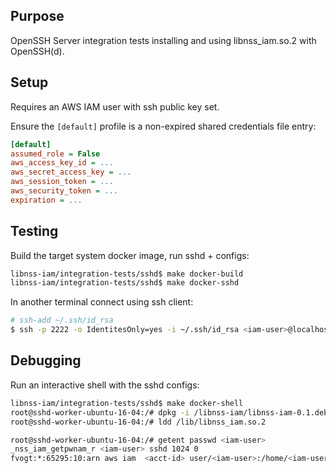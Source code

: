 ## Purpose
OpenSSH Server integration tests installing and using libnss_iam.so.2 with OpenSSH(d).

## Setup
Requires an AWS IAM user with ssh public key set.

Ensure the `[default]` profile is a non-expired shared credentials file entry:
```ini
[default]
assumed_role = False
aws_access_key_id = ...
aws_secret_access_key = ...
aws_session_token = ...
aws_security_token = ...
expiration = ...
```

## Testing
Build the target system docker image, run sshd + configs:
```bash
libnss-iam/integration-tests/sshd$ make docker-build
libnss-iam/integration-tests/sshd$ make docker-sshd
```

In another terminal connect using ssh client:
```bash
# ssh-add ~/.ssh/id_rsa
$ ssh -p 2222 -o IdentitesOnly=yes -i ~/.ssh/id_rsa <iam-user>@localhost
```

## Debugging
Run an interactive shell with the sshd configs:
```bash
libnss-iam/integration-tests/sshd$ make docker-shell
root@sshd-worker-ubuntu-16-04:/# dpkg -i /libnss-iam/libnss-iam-0.1.deb
root@sshd-worker-ubuntu-16-04:/# ldd /lib/libnss_iam.so.2

root@sshd-worker-ubuntu-16-04:/# getent passwd <iam-user>
_nss_iam_getpwnam_r <iam-user> sshd 1024 0
fvogt:*:65295:10:arn aws iam  <acct-id> user/<iam-user>:/home/<iam-user>:/bin/bash
```
